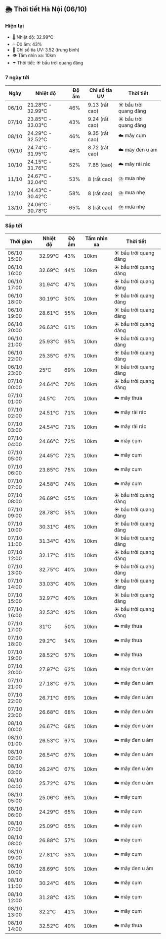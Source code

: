 ## 🌦️ Thời tiết Hà Nội (06/10)

### Hiện tại

- 🌡️ Nhiệt độ: 32.99℃
- 💦 Độ ẩm: 43%
- 🌟 Chỉ số tia UV: 3.52 (trung bình)
- 👁️ Tầm nhìn xa: 10km
- ☂️ Thời tiết: ☀️ bầu trời quang đãng

### 7 ngày tới

| Ngày | Nhiệt độ | Độ ẩm | Chỉ số tia UV | Thời tiết |
| --- | --- | --- | --- | --- |
| 06/10 | 21.28℃ - 32.99℃ | 46% | 9.13 (rất cao) | ☀️ bầu trời quang đãng |
| 07/10 | 23.85℃ - 33.03℃ | 43% | 9.24 (rất cao) | ☀️ bầu trời quang đãng |
| 08/10 | 24.29℃ - 32.52℃ | 46% | 9.35 (rất cao) | ☁️ mây cụm |
| 09/10 | 24.74℃ - 31.95℃ | 48% | 8.72 (rất cao) | ☁️ mây đen u ám |
| 10/10 | 24.15℃ - 31.76℃ | 52% | 7.85 (cao) | ☁️ mây rải rác |
| 11/10 | 24.67℃ - 32.04℃ | 53% | 8 (rất cao) | ⛈️ mưa nhẹ |
| 12/10 | 24.43℃ - 30.42℃ | 58% | 8 (rất cao) | ⛈️ mưa nhẹ |
| 13/10 | 24.06℃ - 30.78℃ | 65% | 8 (rất cao) | ⛈️ mưa nhẹ |

### Sắp tới

| Thời gian | Nhiệt độ | Độ ẩm | Tầm nhìn xa | Thời tiết |
| --- | --- | --- | --- | --- |
| 06/10 15:00 | 32.99℃ | 43% | 10km | ☀️ bầu trời quang đãng |
| 06/10 16:00 | 32.69℃ | 44% | 10km | ☀️ bầu trời quang đãng |
| 06/10 17:00 | 31.94℃ | 47% | 10km | ☀️ bầu trời quang đãng |
| 06/10 18:00 | 30.19℃ | 50% | 10km | ☀️ bầu trời quang đãng |
| 06/10 19:00 | 28.61℃ | 55% | 10km | ☀️ bầu trời quang đãng |
| 06/10 20:00 | 26.63℃ | 61% | 10km | ☀️ bầu trời quang đãng |
| 06/10 21:00 | 25.93℃ | 65% | 10km | ☀️ bầu trời quang đãng |
| 06/10 22:00 | 25.35℃ | 67% | 10km | ☀️ bầu trời quang đãng |
| 06/10 23:00 | 25℃ | 69% | 10km | ☀️ bầu trời quang đãng |
| 07/10 00:00 | 24.64℃ | 70% | 10km | ☀️ bầu trời quang đãng |
| 07/10 01:00 | 24.5℃ | 70% | 10km | ☁️ mây thưa |
| 07/10 02:00 | 24.51℃ | 71% | 10km | ☁️ mây rải rác |
| 07/10 03:00 | 24.54℃ | 71% | 10km | ☁️ mây rải rác |
| 07/10 04:00 | 24.66℃ | 72% | 10km | ☁️ mây cụm |
| 07/10 05:00 | 24.45℃ | 72% | 10km | ☁️ mây cụm |
| 07/10 06:00 | 23.85℃ | 75% | 10km | ☁️ mây cụm |
| 07/10 07:00 | 24.58℃ | 74% | 10km | ☁️ mây cụm |
| 07/10 08:00 | 26.69℃ | 65% | 10km | ☀️ bầu trời quang đãng |
| 07/10 09:00 | 28.78℃ | 55% | 10km | ☀️ bầu trời quang đãng |
| 07/10 10:00 | 30.31℃ | 46% | 10km | ☀️ bầu trời quang đãng |
| 07/10 11:00 | 31.34℃ | 43% | 10km | ☀️ bầu trời quang đãng |
| 07/10 12:00 | 32.17℃ | 41% | 10km | ☀️ bầu trời quang đãng |
| 07/10 13:00 | 32.75℃ | 40% | 10km | ☀️ bầu trời quang đãng |
| 07/10 14:00 | 33.03℃ | 40% | 10km | ☀️ bầu trời quang đãng |
| 07/10 15:00 | 32.97℃ | 40% | 10km | ☀️ bầu trời quang đãng |
| 07/10 16:00 | 32.53℃ | 42% | 10km | ☀️ bầu trời quang đãng |
| 07/10 17:00 | 31℃ | 50% | 10km | ☁️ mây thưa |
| 07/10 18:00 | 29.2℃ | 54% | 10km | ☁️ mây thưa |
| 07/10 19:00 | 28.52℃ | 57% | 10km | ☁️ mây thưa |
| 07/10 20:00 | 27.97℃ | 62% | 10km | ☁️ mây đen u ám |
| 07/10 21:00 | 27.18℃ | 67% | 10km | ☁️ mây đen u ám |
| 07/10 22:00 | 26.71℃ | 69% | 10km | ☁️ mây đen u ám |
| 07/10 23:00 | 26.68℃ | 68% | 10km | ☁️ mây đen u ám |
| 08/10 00:00 | 26.67℃ | 68% | 10km | ☁️ mây đen u ám |
| 08/10 01:00 | 26.53℃ | 67% | 10km | ☁️ mây đen u ám |
| 08/10 02:00 | 26.54℃ | 67% | 10km | ☁️ mây đen u ám |
| 08/10 03:00 | 26.24℃ | 67% | 10km | ☁️ mây đen u ám |
| 08/10 04:00 | 25.72℃ | 67% | 10km | ☁️ mây đen u ám |
| 08/10 05:00 | 25.06℃ | 66% | 10km | ☁️ mây cụm |
| 08/10 06:00 | 24.29℃ | 65% | 10km | ☁️ mây cụm |
| 08/10 07:00 | 25.09℃ | 65% | 10km | ☁️ mây cụm |
| 08/10 08:00 | 26.88℃ | 57% | 10km | ☁️ mây cụm |
| 08/10 09:00 | 27.81℃ | 53% | 10km | ☁️ mây cụm |
| 08/10 10:00 | 28.69℃ | 50% | 10km | ☁️ mây đen u ám |
| 08/10 11:00 | 30.24℃ | 46% | 10km | ☁️ mây cụm |
| 08/10 12:00 | 31.28℃ | 43% | 10km | ☁️ mây cụm |
| 08/10 13:00 | 32.2℃ | 41% | 10km | ☁️ mây cụm |
| 08/10 14:00 | 32.52℃ | 40% | 10km | ☁️ mây thưa |
